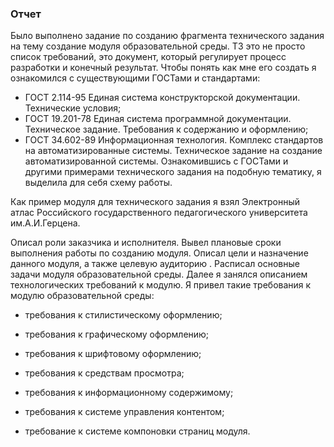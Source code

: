 
### Отчет ###
Было выполнено задание по созданию фрагмента технического задания на тему создание модуля образовательной среды.
ТЗ это не просто список требований, это документ, который регулирует процесс разработки и конечный результат.
Чтобы понять как мне его создать я ознакомился с существующими ГОСТами и стандартами:
+ ГОСТ 2.114-95 Единая система конструкторской документации. Технические условия;
+ ГОСТ 19.201-78 Единая система программной документации. Техническое задание. Требования к содержанию и оформлению;
+ ГОСТ 34.602-89 Информационная технология. Комплекс стандартов на автоматизированные системы. Техническое задание на создание автоматизированной системы.
Ознакомившись с ГОСТами и другими примерами технического задания на подобную тематику, я выделила для себя схему работы.

Как пример модуля для технического задания я взял Электронный атлас Российского государственного педагогического университета им.А.И.Герцена.

Описал роли заказчика и исполнителя. Вывел плановые сроки выполнения работы по созданию модуля.
Описал цели и назначение данного модуля, а также целевую аудиторию . Расписал основные задачи модуля образовательной среды.
Далее я занялся описанием технологических требований к модулю.
Я привел такие требования к модулю образовательной среды:

- требования к стилистическому оформлению;

- требования к графическому оформлению;

- требования к шрифтовому оформлению;

- требования к средствам просмотра;

- требования к информационному содержимому;

- требования к системе управления контентом;

- требование к системе компоновки страниц модуля.
